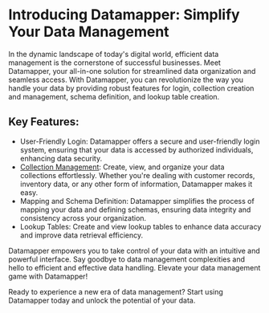 <h1 id="introducing-datamapper-simplify-your-data-management">Introducing Datamapper: Simplify Your Data Management</h1>
<p>In the dynamic landscape of today&#39;s digital world, efficient data management is the cornerstone of successful businesses. Meet Datamapper, your all-in-one solution for streamlined data organization and seamless access. With Datamapper, you can revolutionize the way you handle your data by providing robust features for login, collection creation and management, schema definition, and lookup table creation.</p>
<h2 id="key-features-">Key Features:</h2>
<ul>
<li>User-Friendly Login: Datamapper offers a secure and user-friendly login system, ensuring that your data is accessed by authorized individuals, enhancing data security.</li>
<li><a href="./Collection-Management">Collection Management</a>: Create, view, and organize your data collections effortlessly. Whether you&#39;re dealing with customer records, inventory data, or any other form of information, Datamapper makes it easy.</li>
<li>Mapping and Schema Definition: Datamapper simplifies the process of mapping your data and defining schemas, ensuring data integrity and consistency across your organization.</li>
<li>Lookup Tables: Create and view lookup tables to enhance data accuracy and improve data retrieval efficiency.</li>
</ul>
<p>Datamapper empowers you to take control of your data with an intuitive and powerful interface. Say goodbye to data management complexities and hello to efficient and effective data handling. Elevate your data management game with Datamapper!</p>
<p>Ready to experience a new era of data management? Start using Datamapper today and unlock the potential of your data.</p>
